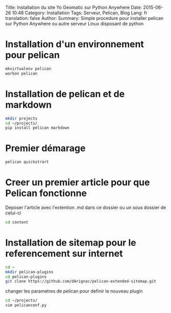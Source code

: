 Title: Installation du site Yo Geomatic sur Python Anywhere
Date: 2015-06-26 10:48
Category: Installation
Tags: Serveur, Pelican, Blog
Lang: fr
translation: false
Author:
Summary: Simple procedure pour installer pelican sur Python Anywhere ou autre serveur Linux disposant de python


# Installation d'un environnement pour pelican
```bash
mkvirtualenv pelican
workon pelican
```
# Installation de pelican et de markdown
```bash
mkdir projects
cd ~/projects/
pip install pelican markdown
```
# Premier démarage
```bash
pelican quickstrart
```
# Creer un premier article pour que Pelican fonctionne
Deposer l'article avec l'extention .md dans ce dossier ou un sous dossier de celui-ci
```bash
cd content
```



# Installation de sitemap pour le referencement sur internet
```bash
cd ~
mkdir pelican-plugins
cd pelican-plugins
git clone https://github.com/dArignac/pelican-extended-sitemap.git
```
changer les parametres de pelican pour definir le nouveau plugin
```bash
cd ~/projects/
vim pelicanconf.py
```
